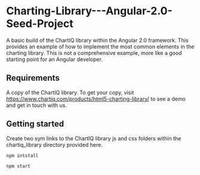 # Charting-Library---Angular-2.0-Seed-Project

A basic build of the ChartIQ library within the Angular 2.0 framework. This provides an example of how to implement the most common elements in the charting library. This is not a comprehensive example, more like a good starting point for an Angular developer.

## Requirements

A copy of the ChartIQ library. To get your copy, visit https://www.chartiq.com/products/html5-charting-library/ to see a demo and get in touch with us.

## Getting started

Create two sym links to the ChartIQ library js and css folders within the chartiq_library directory provided here.

```npm intstall```

```npm start```

